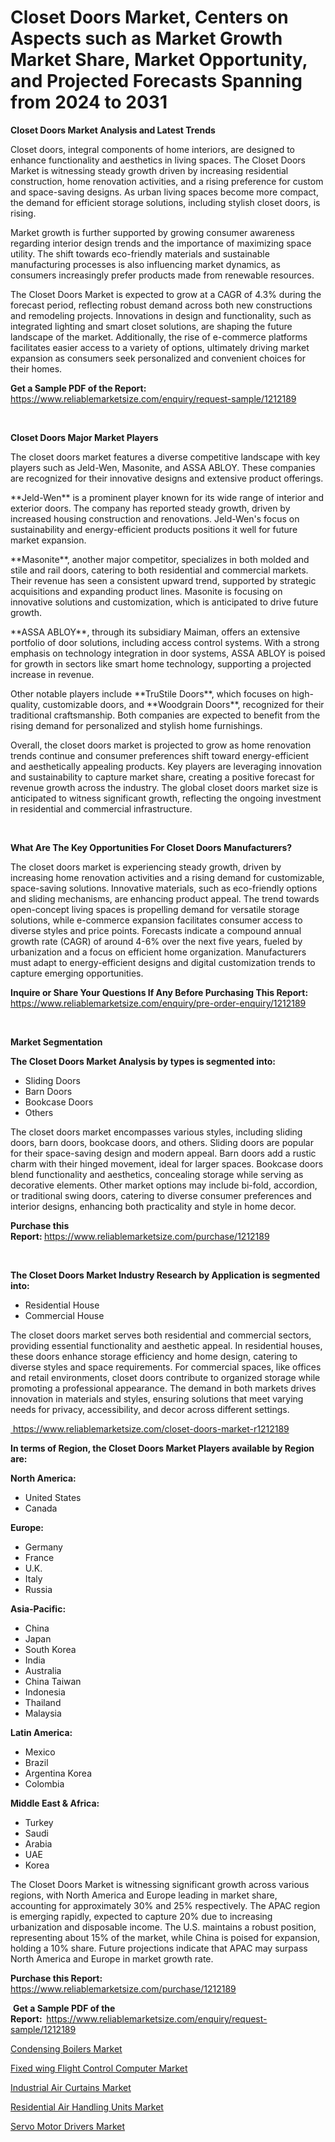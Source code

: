 <p><h1>Closet Doors Market, Centers on Aspects such as Market Growth Market Share, Market Opportunity, and Projected Forecasts Spanning from 2024 to 2031</h1></p><p><strong>Closet Doors Market Analysis and Latest Trends</strong></p>
<p><p>Closet doors, integral components of home interiors, are designed to enhance functionality and aesthetics in living spaces. The Closet Doors Market is witnessing steady growth driven by increasing residential construction, home renovation activities, and a rising preference for custom and space-saving designs. As urban living spaces become more compact, the demand for efficient storage solutions, including stylish closet doors, is rising.</p><p>Market growth is further supported by growing consumer awareness regarding interior design trends and the importance of maximizing space utility. The shift towards eco-friendly materials and sustainable manufacturing processes is also influencing market dynamics, as consumers increasingly prefer products made from renewable resources.</p><p>The Closet Doors Market is expected to grow at a CAGR of 4.3% during the forecast period, reflecting robust demand across both new constructions and remodeling projects. Innovations in design and functionality, such as integrated lighting and smart closet solutions, are shaping the future landscape of the market. Additionally, the rise of e-commerce platforms facilitates easier access to a variety of options, ultimately driving market expansion as consumers seek personalized and convenient choices for their homes.</p></p>
<p><strong>Get a Sample PDF of the Report:&nbsp;</strong> <a href="https://www.reliablemarketsize.com/enquiry/request-sample/1212189?utm_campaign=1173&utm_medium=2&utm_source=Github&utm_content=ia&utm_term=06102024&utm_id=closet-doors">https://www.reliablemarketsize.com/enquiry/request-sample/1212189</a></p>
<p>&nbsp;</p>
<p><strong>Closet Doors Major Market Players</strong></p>
<p><p>The closet doors market features a diverse competitive landscape with key players such as Jeld-Wen, Masonite, and ASSA ABLOY. These companies are recognized for their innovative designs and extensive product offerings.</p><p>**Jeld-Wen** is a prominent player known for its wide range of interior and exterior doors. The company has reported steady growth, driven by increased housing construction and renovations. Jeld-Wen's focus on sustainability and energy-efficient products positions it well for future market expansion.</p><p>**Masonite**, another major competitor, specializes in both molded and stile and rail doors, catering to both residential and commercial markets. Their revenue has seen a consistent upward trend, supported by strategic acquisitions and expanding product lines. Masonite is focusing on innovative solutions and customization, which is anticipated to drive future growth.</p><p>**ASSA ABLOY**, through its subsidiary Maiman, offers an extensive portfolio of door solutions, including access control systems. With a strong emphasis on technology integration in door systems, ASSA ABLOY is poised for growth in sectors like smart home technology, supporting a projected increase in revenue.</p><p>Other notable players include **TruStile Doors**, which focuses on high-quality, customizable doors, and **Woodgrain Doors**, recognized for their traditional craftsmanship. Both companies are expected to benefit from the rising demand for personalized and stylish home furnishings.</p><p>Overall, the closet doors market is projected to grow as home renovation trends continue and consumer preferences shift toward energy-efficient and aesthetically appealing products. Key players are leveraging innovation and sustainability to capture market share, creating a positive forecast for revenue growth across the industry. The global closet doors market size is anticipated to witness significant growth, reflecting the ongoing investment in residential and commercial infrastructure.</p></p>
<p>&nbsp;</p>
<p><strong>What Are The Key Opportunities For Closet Doors Manufacturers?</strong></p>
<p><p>The closet doors market is experiencing steady growth, driven by increasing home renovation activities and a rising demand for customizable, space-saving solutions. Innovative materials, such as eco-friendly options and sliding mechanisms, are enhancing product appeal. The trend towards open-concept living spaces is propelling demand for versatile storage solutions, while e-commerce expansion facilitates consumer access to diverse styles and price points. Forecasts indicate a compound annual growth rate (CAGR) of around 4-6% over the next five years, fueled by urbanization and a focus on efficient home organization. Manufacturers must adapt to energy-efficient designs and digital customization trends to capture emerging opportunities.</p></p>
<p><strong>Inquire or Share Your Questions If Any Before Purchasing This Report:</strong> <a href="https://www.reliablemarketsize.com/enquiry/pre-order-enquiry/1212189?utm_campaign=1173&utm_medium=2&utm_source=Github&utm_content=ia&utm_term=06102024&utm_id=closet-doors">https://www.reliablemarketsize.com/enquiry/pre-order-enquiry/1212189</a></p>
<p>&nbsp;</p>
<p><strong>Market Segmentation</strong></p>
<p><strong>The Closet Doors Market Analysis by types is segmented into:</strong></p>
<p><ul><li>Sliding Doors</li><li>Barn Doors</li><li>Bookcase Doors</li><li>Others</li></ul></p>
<p><p>The closet doors market encompasses various styles, including sliding doors, barn doors, bookcase doors, and others. Sliding doors are popular for their space-saving design and modern appeal. Barn doors add a rustic charm with their hinged movement, ideal for larger spaces. Bookcase doors blend functionality and aesthetics, concealing storage while serving as decorative elements. Other market options may include bi-fold, accordion, or traditional swing doors, catering to diverse consumer preferences and interior designs, enhancing both practicality and style in home decor.</p></p>
<p><strong>Purchase this Report:&nbsp;</strong><a href="https://www.reliablemarketsize.com/purchase/1212189?utm_campaign=1173&utm_medium=2&utm_source=Github&utm_content=ia&utm_term=06102024&utm_id=closet-doors">https://www.reliablemarketsize.com/purchase/1212189</a></p>
<p>&nbsp;</p>
<p><strong>The Closet Doors Market Industry Research by Application is segmented into:</strong></p>
<p><ul><li>Residential House</li><li>Commercial House</li></ul></p>
<p><p>The closet doors market serves both residential and commercial sectors, providing essential functionality and aesthetic appeal. In residential houses, these doors enhance storage efficiency and home design, catering to diverse styles and space requirements. For commercial spaces, like offices and retail environments, closet doors contribute to organized storage while promoting a professional appearance. The demand in both markets drives innovation in materials and styles, ensuring solutions that meet varying needs for privacy, accessibility, and decor across different settings.</p></p>
<p><a href="https://www.reliablemarketsize.com/closet-doors-market-r1212189?utm_campaign=1173&utm_medium=2&utm_source=Github&utm_content=ia&utm_term=06102024&utm_id=closet-doors">&nbsp;https://www.reliablemarketsize.com/closet-doors-market-r1212189</a></p>
<p><strong>In terms of Region, the Closet Doors Market Players available by Region are:</strong></p>
<p>
    <p> <strong> North America: </strong>
        <ul>
            <li>United States</li>
            <li>Canada</li>
        </ul>
        </p> 
    <p> <strong> Europe: </strong>
        <ul>
            <li>Germany</li>
            <li>France</li>
            <li>U.K.</li>
            <li>Italy</li>
            <li>Russia</li>
        </ul>
        </p> 
    <p> <strong> Asia-Pacific: </strong>
        <ul>
            <li>China</li>
            <li>Japan</li>
            <li>South Korea</li>
            <li>India</li>
            <li>Australia</li>
            <li>China Taiwan</li>
            <li>Indonesia</li>
            <li>Thailand</li>
            <li>Malaysia</li>
        </ul>
        </p> 
    <p> <strong> Latin America: </strong>
        <ul>
            <li>Mexico</li>
            <li>Brazil</li>
            <li>Argentina Korea</li>
            <li>Colombia</li>
        </ul>
        </p> 
    <p> <strong> Middle East & Africa: </strong>
        <ul>
            <li>Turkey</li>
            <li>Saudi</li>
            <li>Arabia</li>
            <li>UAE</li>
            <li>Korea</li>
        </ul>
    </p>
    </p>
<p><p>The Closet Doors Market is witnessing significant growth across various regions, with North America and Europe leading in market share, accounting for approximately 30% and 25% respectively. The APAC region is emerging rapidly, expected to capture 20% due to increasing urbanization and disposable income. The U.S. maintains a robust position, representing about 15% of the market, while China is poised for expansion, holding a 10% share. Future projections indicate that APAC may surpass North America and Europe in market growth rate.</p></p>
<p><strong>Purchase this Report: </strong><a href="https://www.reliablemarketsize.com/purchase/1212189?utm_campaign=1173&utm_medium=2&utm_source=Github&utm_content=ia&utm_term=06102024&utm_id=closet-doors">https://www.reliablemarketsize.com/purchase/1212189</a></p>
<p>&nbsp;<strong>Get a Sample PDF of the Report:&nbsp;&nbsp;</strong><a href="https://www.reliablemarketsize.com/enquiry/request-sample/1212189?utm_campaign=1173&utm_medium=2&utm_source=Github&utm_content=ia&utm_term=06102024&utm_id=closet-doors">https://www.reliablemarketsize.com/enquiry/request-sample/1212189</a></p>
<p><strong></strong></p>
<p><p><a href="https://www.linkedin.com/pulse/global-condensing-boilers-market-exploring-share-trends-future-hwlbf?utm_campaign=1173&utm_medium=2&utm_source=Github&utm_content=ia&utm_term=06102024&utm_id=closet-doors">Condensing Boilers Market</a></p><p><a href="https://issuu.com/reportprime-2/docs/fixed-wing-flight-control-computer-_bd657df75b132b?utm_campaign=1173&utm_medium=2&utm_source=Github&utm_content=ia&utm_term=06102024&utm_id=closet-doors">Fixed wing Flight Control Computer Market</a></p><p><a href="https://www.linkedin.com/pulse/industrial-air-curtains-market-revolution-size-share-emerging-3ycdf?utm_campaign=1173&utm_medium=2&utm_source=Github&utm_content=ia&utm_term=06102024&utm_id=closet-doors">Industrial Air Curtains Market</a></p><p><a href="https://www.linkedin.com/pulse/residential-air-handling-units-market-analysis-product-segmentation-nxujf?utm_campaign=1173&utm_medium=2&utm_source=Github&utm_content=ia&utm_term=06102024&utm_id=closet-doors">Residential Air Handling Units Market</a></p><p><a href="https://www.linkedin.com/pulse/servo-motor-drivers-market-global-insights-regional-analysis-t2nge?utm_campaign=1173&utm_medium=2&utm_source=Github&utm_content=ia&utm_term=06102024&utm_id=closet-doors">Servo Motor Drivers Market</a></p></p>
